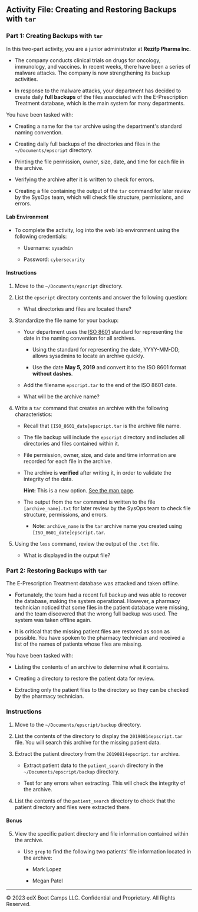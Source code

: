 ## Activity File: Creating and Restoring Backups with `tar`

### Part 1: Creating Backups with `tar`

In this two-part activity, you are a junior administrator at **Rezifp Pharma Inc.**

- The company conducts clinical trials on drugs for oncology, immunology, and vaccines. In recent weeks, there have been a series of malware attacks. The company is now strengthening its backup activities.   

- In response to the malware attacks, your department has decided to create daily **full backups** of the files associated with the E-Prescription Treatment database, which is the main system for many departments. 

You have been tasked with:

- Creating a name for the `tar` archive using the department's standard naming convention.
 
- Creating daily full backups of the directories and files in the `~/Documents/epscript` directory.

- Printing the file permission, owner, size, date, and time for each file in the archive.
 
- Verifying the archive after it is written to check for errors.

- Creating a file containing the output of the `tar` command for later review by the SysOps team, which will check file structure, permissions, and errors.

#### Lab Environment

- To complete the activity, log into the web lab environment using the following credentials:  

    - Username: `sysadmin` 

    - Password: `cybersecurity`

#### Instructions

1. Move to the `~/Documents/epscript` directory.

2. List the `epscript` directory contents and answer the following question:

    - What directories and files are located there? 

3. Standardize the file name for your backup:

    - Your department uses the [ISO 8601](https://www.cl.cam.ac.uk/~mgk25/iso-time.html) standard for representing the date in the naming convention for all archives.    
        
        - Using the standard for representing the date, YYYY-MM-DD, allows sysadmins to locate an archive quickly.

        - Use the date **May 5, 2019** and convert it to the ISO 8601 format **without dashes**.

    - Add the filename `epscript.tar` to the end of the ISO 8601 date.

    - What will be the archive name?

4.  Write a `tar` command that creates an archive with the following characteristics:

    - Recall that `[ISO_8601_date]epscript.tar` is the archive file name.

    - The file backup will include the `epscript` directory and includes all directories and files contained within it.

    - File permission, owner, size, and date and time information are recorded for each file in the archive.

    - The archive is **verified** after writing it, in order to validate the integrity of the data.

        **Hint:** This is a new option. [See the man page](http://man7.org/linux/man-pages/man1/tar.1.html).

    - The output from the `tar` command is written to the file `[archive_name].txt` for later review by the SysOps team to check file structure, permissions, and errors.

        - Note: `archive_name` is the `tar` archive name you created using `[ISO_8601_date]epscript.tar`.

5.  Using the `less` command, review the output of the `.txt` file.

      - What is displayed in the output file?

### Part 2: Restoring Backups with `tar`

The E-Prescription Treatment database was attacked and taken offline. 

- Fortunately, the team had a recent full backup and was able to recover the database, making the system operational. However, a pharmacy technician noticed that some files in the patient database were missing, and the team discovered that the wrong full backup was used. The system was taken offline again.

- It is critical that the missing patient files are restored as soon as possible. You have spoken to the pharmacy technician and received a list of the names of patients whose files are missing.  

You have been tasked with:

- Listing the contents of an archive to determine what it contains.

- Creating a directory to restore the patient data for review.

- Extracting only the patient files to the directory so they can be checked by the pharmacy technician. 


### Instructions 

1. Move to the `~/Documents/epscript/backup` directory.

2. List the contents of the directory to display the `20190814epscript.tar` file. You will search this archive for the missing patient data.

3. Extract the patient directory from the `20190814epscript.tar` archive.  

    - Extract patient data to the `patient_search` directory in the `~/Documents/epscript/backup` directory.   

    - Test for any errors when extracting. This will check the integrity of the archive.

4. List the contents of the `patient_search` directory to check that the patient directory and files were extracted there.   

#### Bonus

5. View the specific patient directory and file information contained within the archive.

    - Use `grep` to find the following two patients' file information located in the archive:

      - Mark Lopez
      
      - Megan Patel

---

© 2023 edX Boot Camps LLC. Confidential and Proprietary. All Rights Reserved.  